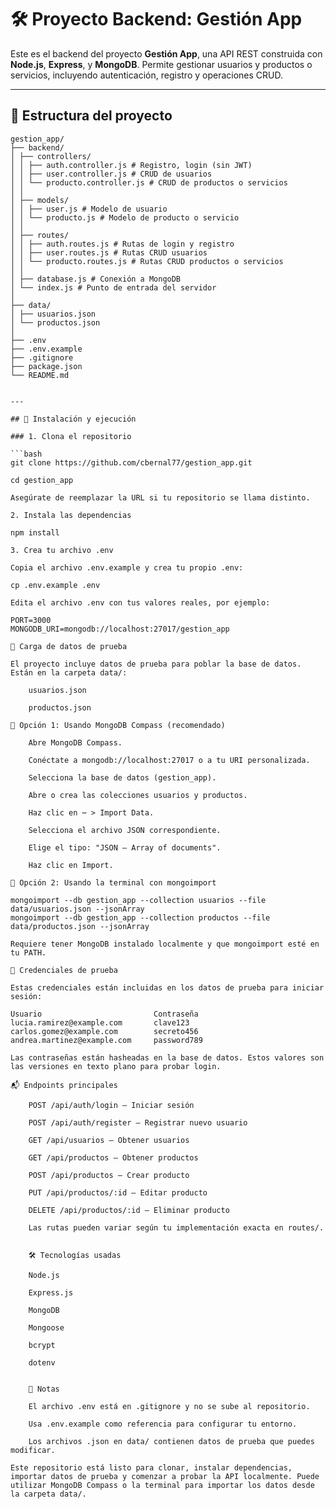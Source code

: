 # 🛠️ Proyecto Backend: Gestión App

Este es el backend del proyecto **Gestión App**, una API REST construida con **Node.js**, **Express**, y **MongoDB**. Permite gestionar usuarios y productos o servicios, incluyendo autenticación, registro y operaciones CRUD.

---

## 📁 Estructura del proyecto
``` plaintext
gestion_app/
├── backend/
│ ├── controllers/
│ │ ├── auth.controller.js # Registro, login (sin JWT)
│ │ ├── user.controller.js # CRUD de usuarios
│ │ └── producto.controller.js # CRUD de productos o servicios
│ │
│ ├── models/
│ │ ├── user.js # Modelo de usuario
│ │ └── producto.js # Modelo de producto o servicio
│ │
│ ├── routes/
│ │ ├── auth.routes.js # Rutas de login y registro
│ │ ├── user.routes.js # Rutas CRUD usuarios
│ │ └── producto.routes.js # Rutas CRUD productos o servicios
│ │
│ ├── database.js # Conexión a MongoDB
│ └── index.js # Punto de entrada del servidor
│
├── data/
│ ├── usuarios.json
│ └── productos.json
│
├── .env
├── .env.example
├── .gitignore
├── package.json
└── README.md


---

## 🚀 Instalación y ejecución

### 1. Clona el repositorio

```bash
git clone https://github.com/cbernal77/gestion_app.git

cd gestion_app

Asegúrate de reemplazar la URL si tu repositorio se llama distinto.

2. Instala las dependencias

npm install

3. Crea tu archivo .env

Copia el archivo .env.example y crea tu propio .env:

cp .env.example .env

Edita el archivo .env con tus valores reales, por ejemplo:

PORT=3000
MONGODB_URI=mongodb://localhost:27017/gestion_app

🧪 Carga de datos de prueba

El proyecto incluye datos de prueba para poblar la base de datos. Están en la carpeta data/:

    usuarios.json

    productos.json

🔹 Opción 1: Usando MongoDB Compass (recomendado)

    Abre MongoDB Compass.

    Conéctate a mongodb://localhost:27017 o a tu URI personalizada.

    Selecciona la base de datos (gestion_app).

    Abre o crea las colecciones usuarios y productos.

    Haz clic en ⋯ > Import Data.

    Selecciona el archivo JSON correspondiente.

    Elige el tipo: "JSON – Array of documents".

    Haz clic en Import.

🔹 Opción 2: Usando la terminal con mongoimport

mongoimport --db gestion_app --collection usuarios --file data/usuarios.json --jsonArray
mongoimport --db gestion_app --collection productos --file data/productos.json --jsonArray

Requiere tener MongoDB instalado localmente y que mongoimport esté en tu PATH.

🔐 Credenciales de prueba

Estas credenciales están incluidas en los datos de prueba para iniciar sesión:

Usuario                         Contraseña
lucia.ramirez@example.com       clave123
carlos.gomez@example.com        secreto456
andrea.martinez@example.com     password789

Las contraseñas están hasheadas en la base de datos. Estos valores son las versiones en texto plano para probar login.

📬 Endpoints principales

    POST /api/auth/login – Iniciar sesión

    POST /api/auth/register – Registrar nuevo usuario

    GET /api/usuarios – Obtener usuarios

    GET /api/productos – Obtener productos

    POST /api/productos – Crear producto

    PUT /api/productos/:id – Editar producto

    DELETE /api/productos/:id – Eliminar producto

    Las rutas pueden variar según tu implementación exacta en routes/.

    
    🛠️ Tecnologías usadas

    Node.js

    Express.js

    MongoDB

    Mongoose

    bcrypt

    dotenv

    
    📌 Notas

    El archivo .env está en .gitignore y no se sube al repositorio.

    Usa .env.example como referencia para configurar tu entorno.

    Los archivos .json en data/ contienen datos de prueba que puedes modificar.

Este repositorio está listo para clonar, instalar dependencias, importar datos de prueba y comenzar a probar la API localmente. Puede utilizar MongoDB Compass o la terminal para importar los datos desde la carpeta data/.

